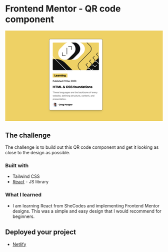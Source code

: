 # Frontend Mentor - QR code component

![Design preview for the QR code component coding challenge](./src/assets/Blog%20Preview.png)

## The challenge

The challenge is to build out this QR code component and get it looking as close to the design as possible.

### Built with

- Tailwind CSS
- [React](https://reactjs.org/) - JS library

### What I learned

- I am learning React from SheCodes and implementing Frontend Mentor designs. This was a simple and easy design that I would recommend for beginners.

## Deployed your project

- [Netlify](https://vermillion-blancmange-7e0da8.netlify.app)
